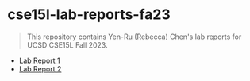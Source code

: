 # cse15l-lab-reports-fa23

> This repository contains Yen-Ru (Rebecca) Chen's lab reports for UCSD CSE15L Fall 2023.


- [Lab Report 1](/week1.md)
- [Lab Report 2](/week3.md)
